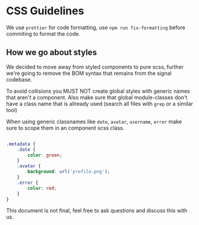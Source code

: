 # CSS Guidelines

We use `prettier` for code formatting,
use `npm run fix-formatting` before commiting to format the code.

## How we go about styles

We decided to move away from styled components to pure scss, further we're going to remove the BOM syntax that remains from the signal codebase.

To avoid collisions you MUST NOT create global styles with generic names that aren't a component.
Also make sure that global module-classes don't have a class name that is allready used (search all files with `grep` or a similar tool)

When using generic classnames like `date`, `avatar`, `username`, `error` make sure to scope them in an component scss class.

```scss

.metadata {
    .date {
        color: green;
    }
    .avatar {
        background: url('profile.png');
    }
    .error {
        color: red;
    }
}

```

This document is not final, feel free to ask questions and discuss this with us.

